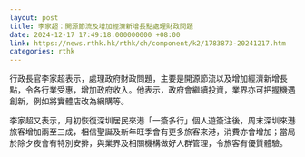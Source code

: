 ```yaml
---
layout: post
title: 李家超：開源節流及增加經濟新增長點處理財政問題
date: 2024-12-17 17:49:18.000000000 +08:00
link: https://news.rthk.hk/rthk/ch/component/k2/1783873-20241217.htm
categories: rthk
---
```


行政長官李家超表示，處理政府財政問題，主要是開源節流以及增加經濟新增長點，令各行業受惠，增加政府收入。他表示，政府會繼續投資，業界亦可把握機遇創新，例如將實體店改為網購等。

李家超又表示，月初恢復深圳居民來港「一簽多行」個人遊簽注後，周末深圳來港旅客增加兩至三成，相信聖誕及新年旺季會有更多旅客來港，消費亦會增加；當局於除夕夜會有特別安排，與業界及相關機構做好人群管理，令旅客有優質體驗。
